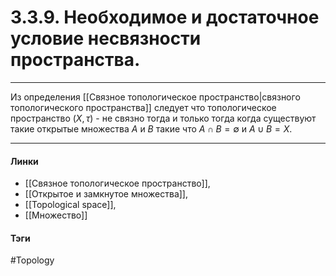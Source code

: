# 3.3.9. Необходимое и достаточное условие несвязности пространства.
***
Из определения [[Связное топологическое пространство|связного топологического пространства]] следует что топологическое пространство $(X,\tau)$ - не связно тогда и только тогда когда существуют такие открытые множества $A$ и $B$ такие что $A\cap B=\emptyset$ и $A\cup B=X$.
***
#### Линки 
- [[Связное топологическое пространство]],
- [[Открытое и замкнутое множества]],
- [[Topological space]],
- [[Множество]]
#### Тэги 
 #Topology